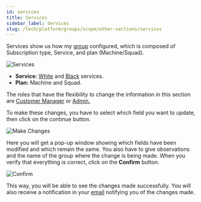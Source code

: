 ```yaml
---
id: services
title: Services
sidebar_label: Services
slug: /tech/platform/groups/scope/other-sections/services
---
```


Services show us how my
[group](/tech/platform/groups/introduction) configured,
which is composed of Subscription type,
Service,
and plan (Machine/Squad).

![Services](https://res.cloudinary.com/fluid-attacks/image/upload/v1658842403/docs/web/groups/services/services_bar.png)

- **Service:**
  [White](/about/glossary#white-box)
  and
  [Black](/about/glossary#black-box) services.
- **Plan:**
  Machine and Squad.

The roles that have the flexibility to change
the information in this section are
[Customer Manager](/tech/platform/groups/roles#customer-manager)
or [Admin.](/tech/platform/groups/roles#admin)

To make these changes,
you have to select which
field you want to update,
then click on the continue button.

![Make Changes](https://res.cloudinary.com/fluid-attacks/image/upload/v1658842403/docs/web/groups/services/services_changes.png)

Here you will get a pop-up window
showing which fields have been
modified and which remain the same.
You also have to give observations
and the name of the group where
the change is being made.
When you verify that
everything is correct,
click on the **Confirm** button.

![Confirm](https://res.cloudinary.com/fluid-attacks/image/upload/v1658842403/docs/web/groups/services/services_confirm.png)

This way,
you will be able to see the
changes made successfully.
You will also receive a
notification in your
[email](/tech/platform/notifications#updated-services)
notifying you of
the changes made.
